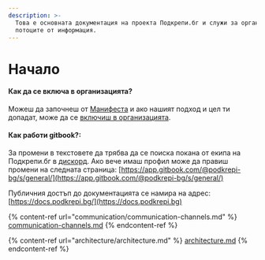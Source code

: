 ```yaml
---
description: >-
  Това е основната документация на проекта Подкрепи.бг и служи за организация на
  потоците от информация.
---
```


# Начало

#### Как да се включа в организацията?

Можеш да започнеш от [Манифеста](https://docs.podkrepi.bg/general/manifesto) и ако нашият подход и цел ти допадат, може да се [включиш в организацията](communication/faq.md#kak-da-se-vkliucha-v-organizaciata).

#### Как работи gitbook?:

За промени в текстовете да трябва да се поиска покана от екипа на Подкрепи.бг в [дискорд](communication/faq.md#kak-da-se-vklyucha-v-discord). Ако вече имаш профил може да правиш промени на следната страница: [https://app.gitbook.com/@podkrepi-bg/s/general/](https://app.gitbook.com/@podkrepi-bg/s/general/)

Публичния достъп до документацията се намира на адрес: [https://docs.podkrepi.bg/](https://docs.podkrepi.bg)



{% content-ref url="communication/communication-channels.md" %}
[communication-channels.md](communication/communication-channels.md)
{% endcontent-ref %}

{% content-ref url="architecture/architecture.md" %}
[architecture.md](architecture/architecture.md)
{% endcontent-ref %}

